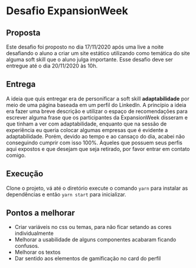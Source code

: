 # Desafio ExpansionWeek

## Proposta
Este desafio foi proposto no dia 17/11/2020 após uma live a noite desafiando o aluno a criar um site estático utilizando como temática do site alguma soft skill que o aluno julga importante. Esse desafio deve ser entregue até o dia 20/11/2020 às 10h.

## Entrega
A ideia que quis entregar era de personificar a soft skill **adaptabilidade** por meio de uma página baseada em um perfil do LinkedIn. A princípio a ideia era fazer uma breve descrição e utilizar o espaço de recomendações para escrever alguma frase que os participantes da ExpansionWeek disseram e que tinham a ver com adaptabilidade, enquanto que na sessão de experiência eu queria colocar algumas empresas que é evidente a adaptabilidade. Porém, devido ao tempo e ao cansaço do dia, acabei não conseguindo cumprir com isso 100%.
Àqueles que possuem seus perfis aqui expostos e que desejam que seja retirado, por favor entrar em contato comigo.

## Execução
Clone o projeto, vá até o diretório execute o comando `yarn` para instalar as dependências e então `yarn start` para inicializar.

## Pontos a melhorar
- Criar variáveis no css ou temas, para não ficar setando as cores individualmente
- Melhorar a usabilidade de alguns componentes acabaram ficando confusos.
- Melhorar os textos
- Dar sentido aos elementos de gamificação no card do perfil
